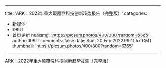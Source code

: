 
---
title: 'ARK：2022年重大颠覆性科技创新趋势报告（完整版）'
categories: 
 - 新媒体
 - 199IT
 - 首页更新
headimg: 'https://picsum.photos/400/300?random=6365'
author: 199IT
comments: false
date: Sun, 20 Feb 2022 09:11:57 GMT
thumbnail: 'https://picsum.photos/400/300?random=6365'
---

<div>   
ARK：2022年重大颠覆性科技创新趋势报告（完整版）  
</div>
            